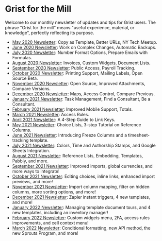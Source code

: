 # Grist for the Mill

Welcome to our monthly newsletter of updates and tips for Grist users. The phrase "Grist for the
mill" means "useful experience, material, or knowledge", perfectly reflecting its purpose.

- [May 2020 Newsletter](newsletters/2020-05.md): Copy as Template, Better URLs, NY Tech Meetup.
- [June 2020 Newsletter](newsletters/2020-06.md): Work on Complex Changes, Automatic Backups.
- [July 2020 Newsletter](newsletters/2020-07.md): Number Format Options, Prepare Emails with Formulas.
- [August 2020 Newsletter](newsletters/2020-08.md): Invoices, Custom Widgets, Document Lists.
- [September 2020 Newsletter](newsletters/2020-09.md): Public Access, Payroll Tracking.
- [October 2020 Newsletter](newsletters/2020-10.md): Printing Support, Mailing Labels, Open Source Beta.
- [November 2020 Newsletter](newsletters/2020-11.md): Open Source, Improved Attachments, Compare Versions.
- [December 2020 Newsletter](newsletters/2020-12.md): Maps, Access Control, Compare Previous.
- [January 2021 Newsletter](newsletters/2021-01.md): Task Management, Find a Consultant, Be a Consultant.
- [February 2021 Newsletter](newsletters/2021-02.md): Improved Mobile Support, Totals.
- [March 2021 Newsletter](newsletters/2021-03.md): Access Rules.
- [April 2021 Newsletter](newsletters/2021-04.md): A 4-Step Guide to Link Keys.
- [May 2021 Newsletter](newsletters/2021-05.md): Choice Lists, 3-step Tutorial on Reference Columns.
- [June 2021 Newsletter](newsletters/2021-06.md): Introducing Freeze Columns and a timesheet-tracking template.
- [July 2021 Newsletter](newsletters/2021-07.md): Colors, Time and Authorship Stamps, and Google Sheets Integration.
- [August 2021 Newsletter](newsletters/2021-08.md): Reference Lists, Embedding, Templates, Pabbly, and more.
- [September 2021 Newsletter](newsletters/2021-09.md): Improved imports, global currencies, and more ways to integrate!
- [October 2021 Newsletter](newsletters/2021-10.md): Editing choices, inline links, enhanced import previews, and more!
- [November 2021 Newsletter](newsletters/2021-11.md): Import column mapping, filter on hidden columns, more sorting options, and more!
- [December 2021 Newsletter](newsletters/2021-12.md): Zapier instant triggers, 4 new templates, and more!
- [January 2022 Newsletter](newsletters/2022-01.md): Managing template document tours, and 4 new templates, including an inventory manager!
- [February 2022 Newsletter](newsletters/2022-02.md): Custom widgets menu, 2FA, access rules improvements, and cell context menu!
- [March 2022 Newsletter](newsletters/2022-03.md): Conditional formatting, new API method, the new Sprouts Program, and more!
